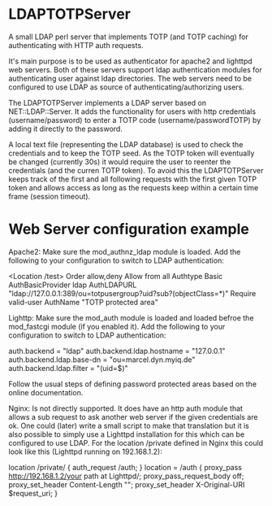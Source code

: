# LDAPTOTPServer
A small LDAP perl server that implements TOTP (and TOTP caching) for authenticating with HTTP auth requests.

It's main purpose is to be used as authenticator for apache2 and lighttpd web servers.
Both of these servers support ldap authentication modules for authenticating user against ldap directories.
The web servers need to be configured to use LDAP as source of authenticating/authorizing users.

The LDAPTOTPServer implements a LDAP server based on NET::LDAP::Server. It adds the functionality for users
with http credentials (username/password) to enter a TOTP code (username/passwordTOTP) by adding it directly
to the password.

A local text file (representing the LDAP database) is used to check the credentials and to keep the TOTP seed.
As the TOTP token will eventually be changed (currently 30s) it would require the user to reenter the
credentials (and the curren TOTP token). To avoid this the LDAPTOTPServer keeps track of the first and all
following requests with the first given TOTP token and allows access as long as the requests keep within a certain
time frame (session timeout).

# Web Server configuration example
Apache2:
Make sure the mod_authnz_ldap module is loaded.
Add the following to your configuration to switch to LDAP authentication:

<Location /test>
    Order allow,deny
    Allow from all
    Authtype Basic
    AuthBasicProvider ldap
    AuthLDAPURL "ldap://127.0.0.1:389/ou=totpusergroup?uid?sub?(objectClass=*)"
    Require valid-user
    AuthName "TOTP protected area"
</Location>

Lighttp:
Make sure the mod_auth module is loaded and loaded befroe the mod_fastcgi module (if you enabled it).
Add the following to your configuration to switch to LDAP authentication:

auth.backend                 = "ldap"
auth.backend.ldap.hostname   = "127.0.0.1"
auth.backend.ldap.base-dn    = "ou=marcel.dyn.myiq.de"
auth.backend.ldap.filter     = "(uid=$)"

Follow the usual steps of defining password protected areas based on the online documentation.


Nginx:
Is not directly supported. It does have an http auth module that allows a sub request to ask another
web server if the given credentials are ok. One could (later) write a small script to make that translation
but it is also possible to simply use a Lighttpd installation for this which can be configured to use LDAP.
For the location /private defined in Nginx this could look like this (Lighttpd running on 192.168.1.2):

location /private/ {
    auth_request /auth;
}
location = /auth {
    proxy_pass http://192.168.1.2/your path at Lighttpd/;
    proxy_pass_request_body off;
    proxy_set_header Content-Length "";
    proxy_set_header X-Original-URI $request_uri;
}


